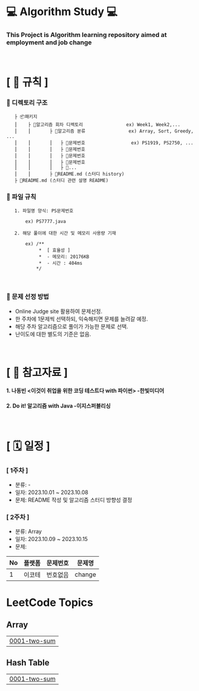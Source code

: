 # ‍💻 Algorithm Study ‍💻

### This Project is Algorithm learning repository aimed at employment and job change

<br/>

# [ 🚫 규칙 ]
### 📌 디렉토리 구조

       ├ 📦패키지
       ⎮    ├ 📁알고리즘 회차 디렉토리                ex) Week1, Week2,...
       ⎮    ⎮       ├ 📁알고리즘 분류                ex) Array, Sort, Greedy, ...
       ⎮    ⎮       ⎮   ├ 📃문제번호                 ex) PS1919, PS2750, ...
       ⎮    ⎮       ⎮   ├ 📃문제번호         
       ⎮    ⎮       ⎮   ├ 📃문제번호
       ⎮    ⎮       ⎮   ├ 📃문제번호
       ⎮    ⎮       ⎮   ├ 📃...
       ⎮    ⎮       ├ 📝README.md (스터디 history)
       ├ 📝README.md (스터디 관련 설명 README)


### 📌 파일 규칙

       1. 파일명 양식: PS문제번호
   
           ex) PS7777.java

       2. 해당 풀이에 대한 시간 및 메모리 사용량 기재
           
           ex) /**
                *  [ 효율성 ]
                *  - 메모리: 20176KB
                *  - 시간 : 404ms
               */
<br/>

### 📌 문제 선정 방법
- Online Judge site 활용하여 문제선정.
- 한 주차에 1문제씩 선택하되, 익숙해지면 문제를 늘려갈 예정.
- 해당 주차 알고리즘으로 풀이가 가능한 문제로 선택.
- 난이도에 대한 별도의 기준은 없음.

<br/>

# [ 📑 ‍참고자료 ]
#### 1. 나동빈 <이것이 취업을 위한 코딩 테스트다 with 파이썬> -한빛미디어
#### 2. Do it! 알고리즘 with Java -이지스퍼블리싱

<br/>

# [ 🗓 일정 ]
### [ 1주차 ]
- 분류: -
- 일자: 2023.10.01 ~ 2023.10.08
- 문제: README 작성 및 알고리즘 스터디 방향성 결정

### [ 2주차 ]
- 분류: Array
- 일자: 2023.10.09 ~ 2023.10.15
- 문제: 

  
|No|플랫폼|문제번호|문제명|
|-|----|-----|-----|
|1|이코테|번호없음|change|


<!---LeetCode Topics Start-->
# LeetCode Topics
## Array
|  |
| ------- |
| [0001-two-sum](https://github.com/JudyYeon/Algorithm/tree/master/0001-two-sum) |
## Hash Table
|  |
| ------- |
| [0001-two-sum](https://github.com/JudyYeon/Algorithm/tree/master/0001-two-sum) |
<!---LeetCode Topics End-->